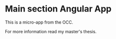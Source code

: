 # **Main section Angular App**

This is a micro-app from the OCC.

For more information read my master's thesis.